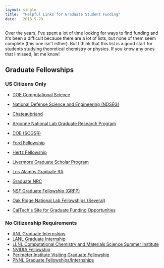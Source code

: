 ```yaml
---
layout: single
title:  "Helpful Links for Graduate Student Funding"
date:   2018-5-29
---
```


Over the years, I've spent a lot of time looking for ways to find funding and it's been a difficult because there are a lot of lists, but none of them seem complete (this one isn't either). But I think that this list is a good start for students studying theoretical chemistry or physics. If you know any ones that I missed, let me know!

<!--  -->

## Graduate Fellowships

### US Citizens Only

-   [DOE Computational Science](https://www.krellinst.org/csgf/)
-   [National Defense Science and Engineering (NDSEG)](http://ndseg.asee.org/)
-   [Chateaubriand](https://www.chateaubriand-fellowship.org/)
-   [Argonne National Lab Graduate Research Program](http://www.anl.gov/education/graduates/graduate-research-program)
-   [DOE (SCGSR)](https://science.energy.gov/wdts/scgsr/)
-   [Ford Fellowship](http://sites.nationalacademies.org/PGA/FordFellowships/index.htm)
-   [Hertz Fellowship](http://hertzfoundation.org/dx/fellowships/application.aspx)
-   [Livermore Graduate Scholar Program](https://lgsp.llnl.gov/)
-   [Los Alamos Graduate RA](http://www.lanl.gov/careers/career-options/student-internships/graduate/index.php)
-   [Graduate NRC](http://sites.nationalacademies.org/pga/rap/)
-   [NSF Graduate Fellowship (GRFP)](http://www.nsfgrfp.org/)
-   [Oak Ridge National Lab Fellowships (Several)](https://orise.orau.gov/stem/internships-fellowships-research-opportunities/graduates.html)

-   [CalTech's Site for Graduate Funding Opportunities](https://www.gradoffice.caltech.edu/financialsupport/ExternalSE)

### No Citizenship Requirements

-   [ANL Graduate Internships](http://www.anl.gov/education/graduates)
-   [LANL Graduate Internship](https://lanl.jobs/los-alamos-nm/graduate-internship-program/7C33B7B5F2EF45F8B150098D68A3AAD5/job/)
-   [LLNL Computational Chemistry and Materials Science Summer Institute](https://pls.llnl.gov/careers/internship-programs/computational-chemistry-and-materials-science-summer-institute)
-   [NVIDIA Fellowship](http://research.nvidia.com/graduate-fellowships#Eligibility_Application)
-   [Perimeter Institute Visiting Graduate Fellowship](http://www.perimeterinstitute.ca/training/visiting-graduate-fellows)
-   [PNNL Graduate Fellowships/Internships](https://workbasedlearning.pnnl.gov/default.aspx?topic=Graduate_Students)
